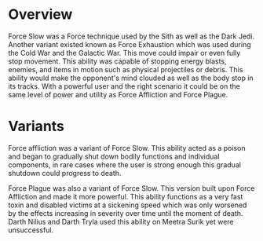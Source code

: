 # Overview

Force Slow was a Force technique used by the Sith as well as the Dark Jedi.
Another variant existed known as Force Exhaustion which was used during the Cold War and the Galactic War.
This move could impair or even fully stop movement.
This ability was capable of stopping energy blasts, enemies, and items in motion such as physical projectiles or debris.
This ability would make the opponent's mind clouded as well as the body stop in its tracks.
With a powerful user and the right scenario it could be on the same level of power and utility as Force Affliction and Force Plague.

# Variants

Force affliction was a variant of Force Slow.
This ability acted as a poison and began to gradually shut down bodily functions and individual components, in rare cases where the user is strong enough this gradual shutdown could progress to death.

Force Plague was also a variant of Force Slow.
This version built upon Force Affliction and made it more powerful.
This ability functions as a very fast toxin and disabled victims at a sickening speed which was only worsened by the effects increasing in severity over time until the moment of death.
Darth Nilius and Darth Tryla used this ability on Meetra Surik yet were unsuccessful.
